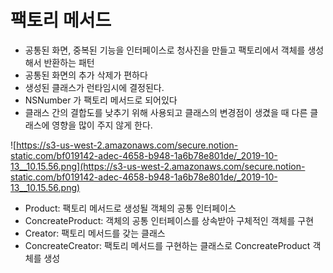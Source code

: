 # 팩토리 메서드

- 공통된 화면, 중복된 기능을 인터페이스로 청사진을 만들고 팩토리에서 객체를 생성해서 반환하는 패턴
- 공통된 화면의 추가 삭제가 편하다
- 생성된 클래스가 런타임시에 결정된다.
- NSNumber 가 팩토리 메서드로 되어있다
- 클래스 간의 결합도를 낮추기 위해 사용되고 클래스의 변경점이 생겼을 때 다른 클래스에 영향을 많이 주지 않게 한다.

![https://s3-us-west-2.amazonaws.com/secure.notion-static.com/bf019142-adec-4658-b948-1a6b78e801de/_2019-10-13__10.15.56.png](https://s3-us-west-2.amazonaws.com/secure.notion-static.com/bf019142-adec-4658-b948-1a6b78e801de/_2019-10-13__10.15.56.png)

- Product: 팩토리 메서드로 생성될 객체의 공통 인터페이스
- ConcreateProduct: 객체의 공통 인터페이스를 상속받아 구체적인 객체를 구현
- Creator: 팩토리 메서드를 갖는 클래스
- ConcreateCreator: 팩토리 메서드를 구현하는 클래스로 ConcreateProduct 객체를 생성
